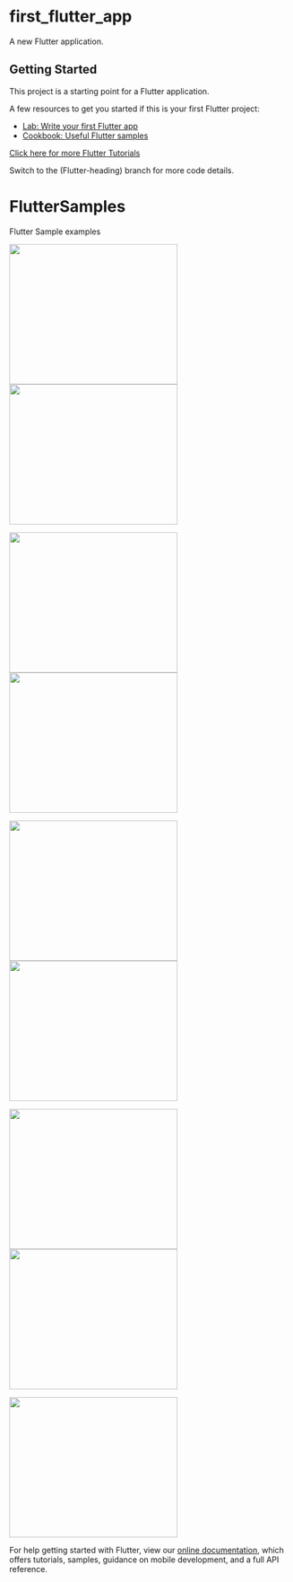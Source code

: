 # first_flutter_app

A new Flutter application.

## Getting Started

This project is a starting point for a Flutter application.

A few resources to get you started if this is your first Flutter project:

- [Lab: Write your first Flutter app](https://flutter.io/docs/get-started/codelab)
- [Cookbook: Useful Flutter samples](https://flutter.io/docs/cookbook)

<a href="https://www.youtube.com/playlist?list=PL6BTtm1PxwOUpt1muzFD3ErxWdCzLkYbI" > Click here for more Flutter Tutorials </a>

Switch to the (Flutter-heading) branch for more code details.

# FlutterSamples
Flutter Sample examples

<img src="https://user-images.githubusercontent.com/3199282/49844712-b4c5aa00-fd89-11e8-8e4e-f6b374c8580d.png" width="300px" height="250px"/><img src="https://user-images.githubusercontent.com/3199282/49918397-a1d5d700-fe68-11e8-8b6a-4aea54ab2566.png" width="300px" height="250px"/>

<img src="https://user-images.githubusercontent.com/3199282/49918398-a1d5d700-fe68-11e8-9f08-ec84ceffa886.png" width="300px" height="250px"/><img src="https://user-images.githubusercontent.com/3199282/49918607-6687d800-fe69-11e8-9981-067d300e0450.png" width="300px" height="250px"/>

<img src="https://user-images.githubusercontent.com/3199282/49918608-67206e80-fe69-11e8-8e33-7d10c3465df5.png" width="300px" height="250px"/><img src="https://user-images.githubusercontent.com/3199282/49918609-67206e80-fe69-11e8-9820-3ade4b282073.png" width="300px" height="250px"/>

<img src="https://user-images.githubusercontent.com/3199282/49979563-30079700-ff15-11e8-8e68-de57397009b8.png" width="300px" height="250px"/><img src="https://user-images.githubusercontent.com/3199282/50038849-c5298f00-ffec-11e8-8e88-22c9099053b4.png" width="300px" height="250px"/>

<img src="https://user-images.githubusercontent.com/3199282/50038850-c5c22580-ffec-11e8-9576-e28985d9bf6a.png" width="300px" height="250px"/>


For help getting started with Flutter, view our 
[online documentation](https://flutter.io/docs), which offers tutorials, 
samples, guidance on mobile development, and a full API reference.
